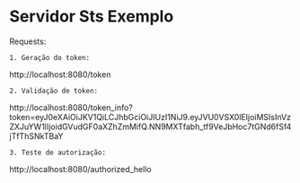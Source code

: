 # Servidor Sts Exemplo

Requests:

    1. Geração do token:

http://localhost:8080/token

    2. Validação de token:

http://localhost:8080/token_info?token=eyJ0eXAiOiJKV1QiLCJhbGciOiJIUzI1NiJ9.eyJVU0VSX0lEIjoiMSIsInVzZXJuYW1lIjoidGVudGF0aXZhZmMifQ.NN9MXTfabh_tf9VeJbHoc7tGNd6fSf4jTfThSNkTBaY

    3. Teste de autorização:
    
http://localhost:8080/authorized_hello